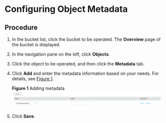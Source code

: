 # Configuring Object Metadata<a name="obs_03_0324"></a>

## **Procedure**<a name="section1925987017512"></a>

1.  In the bucket list, click the bucket to be operated. The  **Overview**  page of the bucket is displayed.
2.  In the navigation pane on the left, click  **Objects**.
3.  Click the object to be operated, and then click the  **Metadata**  tab.
4.  Click  **Add**  and enter the metadata information based on your needs. For details, see  [Figure 1](#fig23497413194123).

    **Figure  1**  Adding metadata<a name="fig23497413194123"></a>  
    ![](figures/adding-metadata.png "adding-metadata")

5.  Click  **Save**.

